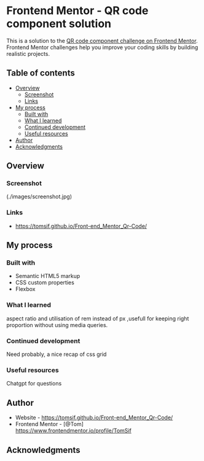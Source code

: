 # Frontend Mentor - QR code component solution

This is a solution to the [QR code component challenge on Frontend Mentor](https://www.frontendmentor.io/challenges/qr-code-component-iux_sIO_H). Frontend Mentor challenges help you improve your coding skills by building realistic projects.

## Table of contents

- [Overview](#overview)
  - [Screenshot](#screenshot)
  - [Links](#links)
- [My process](#my-process)
  - [Built with](#VS-Code)
  - [What I learned](#what-i-learned)
  - [Continued development](#continued-development)
  - [Useful resources](#useful-resources)
- [Author](#author)
- [Acknowledgments](#acknowledgments)

## Overview

### Screenshot

(./images/screenshot.jpg)

### Links

- https://tomsif.github.io/Front-end_Mentor_Qr-Code/

## My process

### Built with

- Semantic HTML5 markup
- CSS custom properties
- Flexbox

### What I learned

aspect ratio and utilisation of rem instead of px ,usefull for keeping right proportion without using media queries.

### Continued development

Need probably, a nice recap of css grid

### Useful resources

Chatgpt for questions

## Author

- Website - https://tomsif.github.io/Front-end_Mentor_Qr-Code/
- Frontend Mentor - [@Tom] https://www.frontendmentor.io/profile/TomSif

## Acknowledgments
